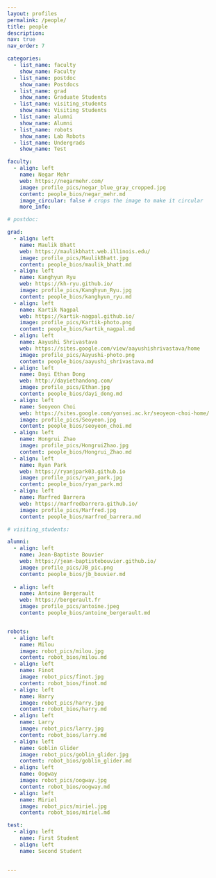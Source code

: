 ```yaml
---
layout: profiles
permalink: /people/
title: people
description:
nav: true
nav_order: 7

categories:
  - list_name: faculty
    show_name: Faculty
  - list_name: postdoc
    show_name: Postdocs
  - list_name: grad
    show_name: Graduate Students
  - list_name: visiting_students
    show_name: Visiting Students 
  - list_name: alumni
    show_name: Alumni
  - list_name: robots
    show_name: Lab Robots
  - list_name: Undergrads
    show_name: Test

faculty:
  - align: left
    name: Negar Mehr
    web: https://negarmehr.com/
    image: profile_pics/negar_blue_gray_cropped.jpg
    content: people_bios/negar_mehr.md
    image_circular: false # crops the image to make it circular
    more_info:

# postdoc:

grad:
  - align: left
    name: Maulik Bhatt
    web: https://maulikbhatt.web.illinois.edu/
    image: profile_pics/MaulikBhatt.jpg
    content: people_bios/maulik_bhatt.md
  - align: left
    name: Kanghyun Ryu
    web: https://kh-ryu.github.io/
    image: profile_pics/Kanghyun_Ryu.jpg
    content: people_bios/kanghyun_ryu.md
  - align: left
    name: Kartik Nagpal
    web: https://kartik-nagpal.github.io/
    image: profile_pics/Kartik-photo.png
    content: people_bios/kartik_nagpal.md
  - align: left
    name: Aayushi Shrivastava
    web: https://sites.google.com/view/aayushishrivastava/home
    image: profile_pics/Aayushi-photo.png
    content: people_bios/aayushi_shrivastava.md
  - align: left
    name: Dayi Ethan Dong
    web: http://dayiethandong.com/
    image: profile_pics/Ethan.jpg
    content: people_bios/dayi_dong.md
  - align: left
    name: Seoyeon Choi
    web: https://sites.google.com/yonsei.ac.kr/seoyeon-choi-home/
    image: profile_pics/Seoyeon.jpg
    content: people_bios/seoyeon_choi.md
  - align: left
    name: Hongrui Zhao
    image: profile_pics/HongruiZhao.jpg
    content: people_bios/Hongrui_Zhao.md
  - align: left
    name: Ryan Park
    web: https://ryanjpark03.github.io
    image: profile_pics/ryan_park.jpg
    content: people_bios/ryan_park.md
  - align: left
    name: Marfred Barrera
    web: https://marfredbarrera.github.io/
    image: profile_pics/Marfred.jpg
    content: people_bios/marfred_barrera.md

# visiting_students:

alumni:
  - align: left
    name: Jean-Baptiste Bouvier
    web: https://jean-baptistebouvier.github.io/
    image: profile_pics/JB_pic.png
    content: people_bios/jb_bouvier.md
  
  - align: left
    name: Antoine Bergerault
    web: https://bergerault.fr
    image: profile_pics/antoine.jpeg
    content: people_bios/antoine_bergerault.md


robots:
  - align: left
    name: Milou
    image: robot_pics/milou.jpg
    content: robot_bios/milou.md
  - align: left
    name: Finot
    image: robot_pics/finot.jpg
    content: robot_bios/finot.md
  - align: left
    name: Harry
    image: robot_pics/harry.jpg
    content: robot_bios/harry.md
  - align: left
    name: Larry
    image: robot_pics/larry.jpg
    content: robot_bios/larry.md
  - align: left
    name: Goblin Glider
    image: robot_pics/goblin_glider.jpg
    content: robot_bios/goblin_glider.md
  - align: left
    name: Oogway
    image: robot_pics/oogway.jpg
    content: robot_bios/oogway.md
  - align: left
    name: Miriel
    image: robot_pics/miriel.jpg
    content: robot_bios/miriel.md

test:
  - align: left
    name: First Student 
  - align: left
    name: Second Student 
  

---
```


